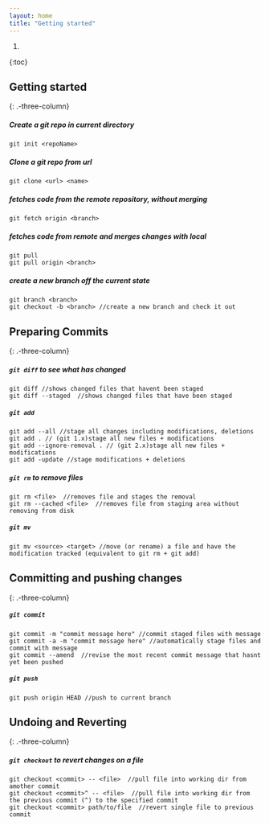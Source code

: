 ```yaml
---
layout: home
title: "Getting started"
---
```

1.
{:toc}

Getting started
---------------
{: .-three-column}

##### Create a git repo in current directory
```git init <repoName>```

##### Clone a git repo from url
```git clone <url> <name>```

##### fetches code from the remote repository, without merging
```git fetch origin <branch>```


##### fetches code from remote and merges changes with local
```
git pull 
git pull origin <branch> 
```
##### create a new branch off the current state
```
git branch <branch>
git checkout -b <branch> //create a new branch and check it out
```

Preparing Commits
---------------
{: .-three-column}

##### ```git diff``` to see what has changed
```
git diff //shows changed files that havent been staged
git diff --staged  //shows changed files that have been staged
```
##### ```git add```
```
git add --all //stage all changes including modifications, deletions
git add . // (git 1.x)stage all new files + modifications
git add --ignore-removal . // (git 2.x)stage all new files + modifications
git add -update //stage modifications + deletions
```
##### ```git rm``` to remove files 
```
git rm <file>  //removes file and stages the removal
git rm --cached <file>  //removes file from staging area without removing from disk
```
##### ```git mv```
```
git mv <source> <target> //move (or rename) a file and have the modification tracked (equivalent to git rm + git add)
```

Committing and pushing changes
---------------
{: .-three-column}

##### ```git commit```
```
git commit -m "commit message here" //commit staged files with message
git commit -a -m "commit message here" //automatically stage files and commit with message
git commit --amend  //revise the most recent commit message that hasnt yet been pushed
```
##### ```git push```
```
git push origin HEAD //push to current branch
```


Undoing and Reverting
---------------
{: .-three-column}

##### ```git checkout``` to revert changes on a file
```
git checkout <commit> -- <file>  //pull file into working dir from amother commit 
git checkout <commit>^ -- <file>  //pull file into working dir from the previous commit (^) to the specified commit
git checkout <commit> path/to/file  //revert single file to previous commit
```

